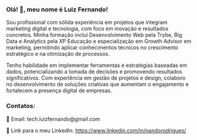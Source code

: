### Olá! 👋, meu nome é Luiz Fernando!

Sou profissional com sólida experiência em projetos que integram marketing digital e tecnologia, com foco em inovação e resultados concretos. Minha formação inclui Desenvolvimento Web pela Trybe, Big Data e Analytics pela XP Educação e especialização em Growth Advisor em marketing, permitindo aplicar conhecimentos técnicos no crescimento estratégico e na otimização de processos.

Tenho habilidade em implementar ferramentas e estratégias baseadas em dados, potencializando a tomada de decisões e promovendo resultados significativos. Com experiência em gestão de projetos e design, colaboro no desenvolvimento de soluções criativas que aumentam o engajamento e fortalecem a presença digital de empresas.

<h3>Contatos:</h3>
🔸 Email: tech.luizfernando@gmail.com

🔸 Link para o meu LinkedIn: https://www.linkedin.com/in/nandorodrigues/

